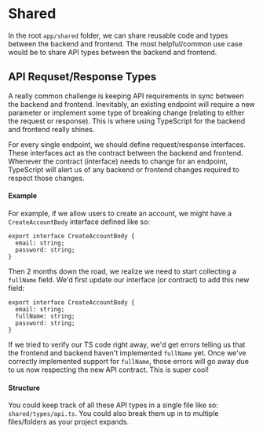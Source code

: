 # Shared

In the root `app/shared` folder, we can share reusable code and types between the backend and frontend. The most helpful/common use case would be to share API types between the backend and frontend.

## API Requset/Response Types

A really common challenge is keeping API requirements in sync between the backend and frontend. Inevitably, an existing endpoint will require a new parameter or implement some type of breaking change (relating to either the request or response). This is where using TypeScript for the backend and frontend really shines.

For every single endpoint, we should define request/response interfaces. These interfaces act as the contract between the backend and frontend. Whenever the contract (interface) needs to change for an endpoint, TypeScript will alert us of any backend or frontend changes required to respect those changes.

#### Example

For example, if we allow users to create an account, we might have a `CreateAccountBody` interface defined like so:

```
export interface CreateAccountBody {
  email: string;
  password: string;
}
```

Then 2 months down the road, we realize we need to start collecting a `fullName` field. We'd first update our interface (or contract) to add this new field:

```
export interface CreateAccountBody {
  email: string;
  fullName: string;
  password: string;
}
```

If we tried to verify our TS code right away, we'd get errors telling us that the frontend and backend haven't implemented `fullName` yet. Once we've correctly implemented support for `fullName`, those errors will go away due to us now respecting the new API contract. This is super cool!

#### Structure

You could keep track of all these API types in a single file like so: `shared/types/api.ts`. You could also break them up in to multiple files/folders as your project expands.
